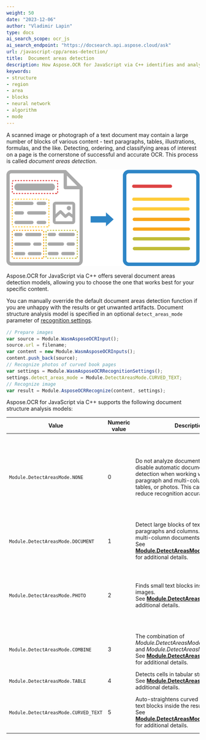 ```yaml
---
weight: 50
date: "2023-12-06"
author: "Vladimir Lapin"
type: docs
ai_search_scope: ocr_js
ai_search_endpoint: "https://docsearch.api.aspose.cloud/ask"
url: /javascript-cpp/areas-detection/
title:  Document areas detection
description: How Aspose.OCR for JavaScript via C++ identifies and analyzes the structure and layout of the image during recognition.
keywords:
- structure
- region
- area
- blocks
- neural network
- algorithm
- mode
---
```


A scanned image or photograph of a text document may contain a large number of blocks of various content - text paragraphs, tables, illustrations, formulas, and the like. Detecting, ordering, and classifying areas of interest on a page is the cornerstone of successful and accurate OCR. This process is called _document areas detection_.

![Document structure analysis and recognition](structure-analysis.png)

Aspose.OCR for JavaScript via C++ offers several document areas detection models, allowing you to choose the one that works best for your specific content.

You can manually override the default document areas detection function if you are unhappy with the results or get unwanted artifacts. Document structure analysis model is specified in an optional `detect_areas_mode` parameter of [recognition settings](/ocr/javascript-cpp/settings/).

```javascript
// Prepare images
var source = Module.WasmAsposeOCRInput();
source.url = filename;
var content = new Module.WasmAsposeOCRInputs();
content.push_back(source);
// Recognize photos of curved book pages
var settings = Module.WasmAsposeOCRRecognitionSettings();
settings.detect_areas_mode = Module.DetectAreasMode.CURVED_TEXT;
// Recognize image
var result = Module.AsposeOCRRecognize(content, settings);
```

Aspose.OCR for JavaScript via C++ supports the following document structure analysis models:

Value                                | Numeric value | Description | Use cases
------------------------------------ | ------------- | ----------- | ---------
`Module.DetectAreasMode.NONE`        | 0             | Do not analyze document structure. Never disable automatic document areas detection when working with multi-paragraph and multi-column documents, tables, or photos. This can significantly reduce recognition accuracy. | Simple images containing a few lines of text without illustrations or formatting.<br />Applications requiring maximum recognition speed<br />Web applications
`Module.DetectAreasMode.DOCUMENT`    | 1             | Detect large blocks of text, such as paragraphs and columns. Optimal for multi-column documents with illustrations.<br />See [**Module.DetectAreasMode.DOCUMENT**](/ocr/javascript-cpp/areas-detection/document/) for additional details. | Contracts<br />Books<br />Articles<br />Newspapers<br />High-quality scans
`Module.DetectAreasMode.PHOTO`       | 2             | Finds small text blocks inside complex images.<br />See [**Module.DetectAreasMode.PHOTO**](/ocr/javascript-cpp/areas-detection/photo/) for additional details. | Driver’s licenses<br />Social security cards<br />Government and work IDs<br />Visas<br />Photos<br />Screenshots<br />Advertisements
`Module.DetectAreasMode.COMBINE`     | 3             | The combination of _Module.DetectAreasMode.DOCUMENT_ and _Module.DetectAreasMode.PHOTO_.<br />See [**Module.DetectAreasMode.COMBINE**](/ocr/javascript-cpp/areas-detection/combine/) for additional details. | Posters<br />Billboards<br />Datasheets<br />Random photos<br />Batch recognition
`Module.DetectAreasMode.TABLE`       | 4             | Detects cells in tabular structures.<br />See [**Module.DetectAreasMode.TABLE**](/ocr/javascript-cpp/areas-detection/table/) for additional details. | Tables<br />Invoices
`Module.DetectAreasMode.CURVED_TEXT` | 5             | Auto-straightens curved lines and finds text blocks inside the resulting image.<br />See [**Module.DetectAreasMode.CURVED_TEXT**](/ocr/javascript-cpp/areas-detection/curved_text/) for additional details. | Photos of books, magazine articles, and other curved pages.
